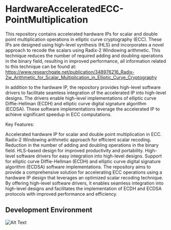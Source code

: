 # HardwareAcceleratedECC-PointMultiplication
This repository contains accelerated hardware IPs for scalar and double point multiplication operations in elliptic curve cryptography (ECC). These IPs are designed using high-level synthesis (HLS) and incorporates a novel approach to recode the scalars using Radix-2 Windowing arithmetic. This technique reduces the number of required adding and doubling operations in the binary field, resulting in improved performance, all information related to this technique can be found at: https://www.researchgate.net/publication/348976216_Radix-2w_Arithmetic_for_Scalar_Multiplication_in_Elliptic_Curve_Cryptography

In addition to the hardware IP, the repository provides high-level software drivers to facilitate seamless integration of the accelerated IP into high-level designs. The drivers enable high-level implementations of elliptic curve Diffie-Hellman (ECDH) and elliptic curve digital signature algorithm (ECDSA). These software implementations leverage the accelerated IP to achieve significant speedup in ECC computations.

Key Features:

Accelerated hardware IP for scalar and double point multiplication in ECC.
Radix-2 Windowing arithmetic approach for efficient scalar recoding.
Reduction in the number of adding and doubling operations in the binary field.
HLS-based design for improved productivity and portability.
High-level software drivers for easy integration into high-level designs.
Support for elliptic curve Diffie-Hellman (ECDH) and elliptic curve digital signature algorithm (ECDSA) software implementations.
The repository aims to provide a comprehensive solution for accelerating ECC operations using a hardware IP design that leverages an optimized scalar recoding technique. By offering high-level software drivers, it enables seamless integration into high-level designs and facilitates the implementation of ECDH and ECDSA protocols with improved performance and efficiency.

## Development Environment
![Alt Text](~/git/HardwareAcceleratedECC-PointMultiplication/PYNQ-Map.png)

